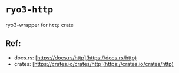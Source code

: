 # `ryo3-http`

ryo3-wrapper for `http` crate

[//]: # "<GENERATED>"

## Ref:

- docs.rs: [https://docs.rs/http](https://docs.rs/http)
- crates: [https://crates.io/crates/http](https://crates.io/crates/http)

[//]: # "</GENERATED>"
